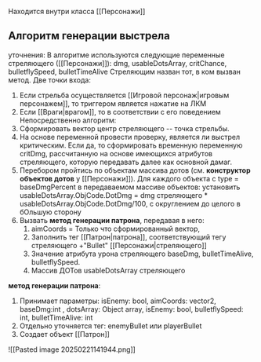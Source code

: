 Находится внутри класса [[Персонажи]]

## Алгоритм генерации выстрела
уточнения:
В алгоритме используются следующие переменные стреляющего ([[Персонажи]]):
dmg, usableDotsArray, critChance, bulletflySpeed, bulletTimeAlive
Стреляющим назван тот, в ком вызван метод.
Две точки входа: 
1. Если стрельба осуществляется [[Игровой персонаж|игровым персонажем]], то триггером является нажатие на ЛКМ
2. Если [[Враги|врагом]], то в соответствии с его поведением
Непосредственно алгоритм: 
1. Сформировать вектор центр стреляющего -- точка стрельбы. 
2. На основе переменной провести проверку, является ли выстрел критическим. Если да, то сформировать временную переменную critDmg, рассчитанную на основе имеющихся атрибутов стреляющего, которую передавать далее как основной дамаг. 
3. Перебором пройтись по объектам массива дотов (см. **конструктор объектов дотов** у [[Персонажи]]). Для каждого объекта с type = baseDmgPercent в передаваемом массиве объектов: установить usableDotsArray.ObjCode.DotDmg = dmg стреляющего * usableDotsArray.ObjCode.DotDmg/100, с округлением до целого в бОльшую сторону
4. Вызвать **метод генерации патрона**, передавая в него: 
	1. aimCoords = Только что сформированный вектор, 
	2. Заполнить тег [[Патрон|патрона]], соответствующий тегу стреляющего +"Bullet" [[Персонажи|стреляющего]]
	3. Значение атрибута урона стреляющего baseDmg,  bulletTimeAlive, bulletflySpeed.
	4. Массив ДОТов usableDotsArray стреляющего




**метод генерации патрона**:
1. Принимает параметры: isEnemy: bool, aimCoords: vector2, baseDmg:int , dotsArray: Object array, isEnemy: bool, bulletflySpeed: int, bulletTimeAlive: int
2. Отдельно уточняется тег: enemyBullet или playerBullet
3. Создает объект [[Патрон]]



![[Pasted image 20250221141944.png]]